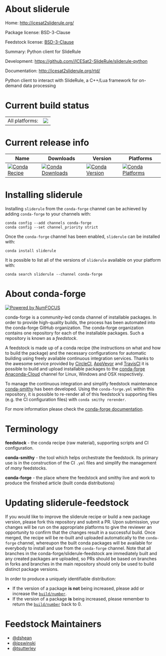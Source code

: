About sliderule
===============

Home: http://icesat2sliderule.org/

Package license: BSD-3-Clause

Feedstock license: [BSD-3-Clause](https://github.com/conda-forge/sliderule-feedstock/blob/main/LICENSE.txt)

Summary: Python client for SlideRule

Development: https://github.com//ICESat2-SlideRule/sliderule-python

Documentation: http://icesat2sliderule.org/rtd/

Python client to interact with SlideRule, a C++/Lua framework for on-demand data processing


Current build status
====================


<table><tr><td>All platforms:</td>
    <td>
      <a href="https://dev.azure.com/conda-forge/feedstock-builds/_build/latest?definitionId=13559&branchName=main">
        <img src="https://dev.azure.com/conda-forge/feedstock-builds/_apis/build/status/sliderule-feedstock?branchName=main">
      </a>
    </td>
  </tr>
</table>

Current release info
====================

| Name | Downloads | Version | Platforms |
| --- | --- | --- | --- |
| [![Conda Recipe](https://img.shields.io/badge/recipe-sliderule-green.svg)](https://anaconda.org/conda-forge/sliderule) | [![Conda Downloads](https://img.shields.io/conda/dn/conda-forge/sliderule.svg)](https://anaconda.org/conda-forge/sliderule) | [![Conda Version](https://img.shields.io/conda/vn/conda-forge/sliderule.svg)](https://anaconda.org/conda-forge/sliderule) | [![Conda Platforms](https://img.shields.io/conda/pn/conda-forge/sliderule.svg)](https://anaconda.org/conda-forge/sliderule) |

Installing sliderule
====================

Installing `sliderule` from the `conda-forge` channel can be achieved by adding `conda-forge` to your channels with:

```
conda config --add channels conda-forge
conda config --set channel_priority strict
```

Once the `conda-forge` channel has been enabled, `sliderule` can be installed with:

```
conda install sliderule
```

It is possible to list all of the versions of `sliderule` available on your platform with:

```
conda search sliderule --channel conda-forge
```


About conda-forge
=================

[![Powered by
NumFOCUS](https://img.shields.io/badge/powered%20by-NumFOCUS-orange.svg?style=flat&colorA=E1523D&colorB=007D8A)](https://numfocus.org)

conda-forge is a community-led conda channel of installable packages.
In order to provide high-quality builds, the process has been automated into the
conda-forge GitHub organization. The conda-forge organization contains one repository
for each of the installable packages. Such a repository is known as a *feedstock*.

A feedstock is made up of a conda recipe (the instructions on what and how to build
the package) and the necessary configurations for automatic building using freely
available continuous integration services. Thanks to the awesome service provided by
[CircleCI](https://circleci.com/), [AppVeyor](https://www.appveyor.com/)
and [TravisCI](https://travis-ci.com/) it is possible to build and upload installable
packages to the [conda-forge](https://anaconda.org/conda-forge)
[Anaconda-Cloud](https://anaconda.org/) channel for Linux, Windows and OSX respectively.

To manage the continuous integration and simplify feedstock maintenance
[conda-smithy](https://github.com/conda-forge/conda-smithy) has been developed.
Using the ``conda-forge.yml`` within this repository, it is possible to re-render all of
this feedstock's supporting files (e.g. the CI configuration files) with ``conda smithy rerender``.

For more information please check the [conda-forge documentation](https://conda-forge.org/docs/).

Terminology
===========

**feedstock** - the conda recipe (raw material), supporting scripts and CI configuration.

**conda-smithy** - the tool which helps orchestrate the feedstock.
                   Its primary use is in the construction of the CI ``.yml`` files
                   and simplify the management of *many* feedstocks.

**conda-forge** - the place where the feedstock and smithy live and work to
                  produce the finished article (built conda distributions)


Updating sliderule-feedstock
============================

If you would like to improve the sliderule recipe or build a new
package version, please fork this repository and submit a PR. Upon submission,
your changes will be run on the appropriate platforms to give the reviewer an
opportunity to confirm that the changes result in a successful build. Once
merged, the recipe will be re-built and uploaded automatically to the
`conda-forge` channel, whereupon the built conda packages will be available for
everybody to install and use from the `conda-forge` channel.
Note that all branches in the conda-forge/sliderule-feedstock are
immediately built and any created packages are uploaded, so PRs should be based
on branches in forks and branches in the main repository should only be used to
build distinct package versions.

In order to produce a uniquely identifiable distribution:
 * If the version of a package **is not** being increased, please add or increase
   the [``build/number``](https://docs.conda.io/projects/conda-build/en/latest/resources/define-metadata.html#build-number-and-string).
 * If the version of a package **is** being increased, please remember to return
   the [``build/number``](https://docs.conda.io/projects/conda-build/en/latest/resources/define-metadata.html#build-number-and-string)
   back to 0.

Feedstock Maintainers
=====================

* [@dshean](https://github.com/dshean/)
* [@jpswinski](https://github.com/jpswinski/)
* [@tsutterley](https://github.com/tsutterley/)

